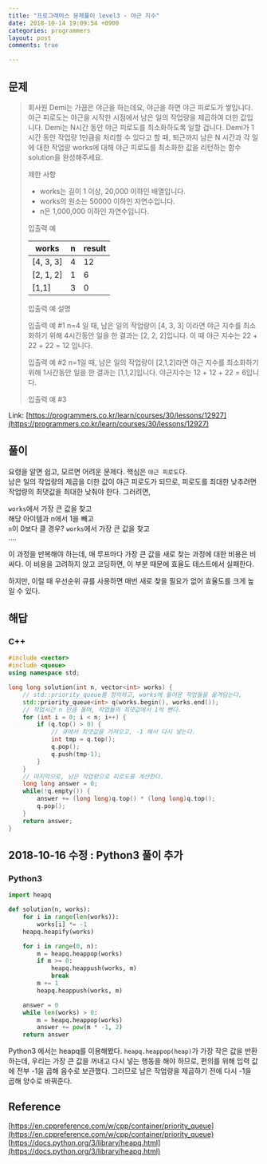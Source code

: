 ```yaml
---
title: "프로그래머스 문제풀이 level3 - 야근 지수"
date: 2018-10-14 19:09:54 +0900
categories: programmers
layout: post
comments: true

---
```


## 문제
> 회사원 Demi는 가끔은 야근을 하는데요, 야근을 하면 야근 피로도가 쌓입니다. 야근 피로도는 야근을 시작한 시점에서 남은 일의 작업량을 제곱하여 더한 값입니다. Demi는 N시간 동안 야근 피로도를 최소화하도록 일할 겁니다. Demi가 1시간 동안 작업량 1만큼을 처리할 수 있다고 할 때, 퇴근까지 남은 N 시간과 각 일에 대한 작업량 works에 대해 야근 피로도를 최소화한 값을 리턴하는 함수 solution을 완성해주세요.
>
> 제한 사항
> - works는 길이 1 이상, 20,000 이하인 배열입니다.
> - works의 원소는 50000 이하인 자연수입니다.
> - n은 1,000,000 이하인 자연수입니다.
>
> 입출력 예
> 
> | works | n | result |
> |----|----|----|
> | [4, 3, 3] | 4 | 12 |
> | [2, 1, 2] | 1 | 6 |
> | [1,1] | 3 | 0 |
>
> 입출력 예 설명
> 
> 입출력 예 #1
> n=4 일 때, 남은 일의 작업량이 [4, 3, 3] 이라면 야근 지수를 최소화하기 위해  4시간동안 일을 한 결과는 [2, 2, 2]입니다. 이 때 야근 지수는 22 + 22 + 22 = 12 입니다.
>
> 입출력 예 #2
> n=1일 때, 남은 일의 작업량이 [2,1,2]라면 야근 지수를 최소화하기 위해 1시간동안 일을 한 결과는 [1,1,2]입니다. 야근지수는 12 + 12 + 22 = 6입니다.
>
> 입출력 예 #3

Link: [https://programmers.co.kr/learn/courses/30/lessons/12927](https://programmers.co.kr/learn/courses/30/lessons/12927)

## 풀이
요령을 알면 쉽고, 모르면 어려운 문제다. 핵심은 `야근 피로도`다.  
남은 일의 작업량의 제곱을 더한 값이 야근 피로도가 되므로, 피로도를 최대한 낮추려면 작업량의 최댓값을 최대한 낮춰야 한다. 그러려면,

`works`에서 가장 큰 값을 찾고  
해당 아이템과 n에서 1을 빼고  
`n`이 0보다 클 경우? `works`에서 가장 큰 값을 찾고  
....

이 과정을 반복해야 하는데, 매 루프마다 가장 큰 값을 새로 찾는 과정에 대한 비용은 비싸다. 이 비용을 고려하지 않고 코딩하면, 이 부분 때문에 효율도 테스트에서 실패한다.

하지만, 이럴 때 우선순위 큐를 사용하면 매번 새로 찾을 필요가 없어 효율도를 크게 높일 수 있다.

## 해답

### C++
```cpp
#include <vector>
#include <queue>
using namespace std;

long long solution(int n, vector<int> works) {
    // std::priority_queue를 정의하고, works에 들어온 작업들을 옮겨담는다.
    std::priority_queue<int> q(works.begin(), works.end());
    // 작업시간 n 만큼 돌며, 작업들의 최댓값에서 1씩 뺀다.
    for (int i = 0; i < n; i++) {
        if (q.top() > 0) {
            // 큐에서 최댓값을 가져오고, -1 해서 다시 넣는다.
            int tmp = q.top();
            q.pop();
            q.push(tmp-1);
        }
    }
    // 마지막으로, 남은 작업량으로 피로도를 계산한다.
    long long answer = 0;
    while(!q.empty()) {
        answer += (long long)q.top() * (long long)q.top();
        q.pop();
    }
    return answer;
}
```


## 2018-10-16 수정 : Python3 풀이 추가

### Python3
```python
import heapq

def solution(n, works):
    for i in range(len(works)):
        works[i] *= -1
    heapq.heapify(works)

    for i in range(0, n):
        m = heapq.heappop(works)
        if m >= 0:
            heapq.heappush(works, m)
            break
        m += 1
        heapq.heappush(works, m)

    answer = 0
    while len(works) > 0:
        m = heapq.heappop(works)
        answer += pow(m * -1, 2)
    return answer
```
Python3 에서는 heapq를 이용해봤다. `heapq.heappop(heap)`가 가장 작은 값을 반환하는데, 우리는 가장 큰 값을 꺼내고 다시 넣는 행동을 해야 하므로, 편의를 위해 입력 값에 전부 -1을 곱해 음수로 보관했다. 그러므로 남은 작업량을 제곱하기 전에 다시 -1을 곱해 양수로 바꿔준다.

## Reference
[https://en.cppreference.com/w/cpp/container/priority_queue](https://en.cppreference.com/w/cpp/container/priority_queue)  
[https://docs.python.org/3/library/heapq.html](https://docs.python.org/3/library/heapq.html)
